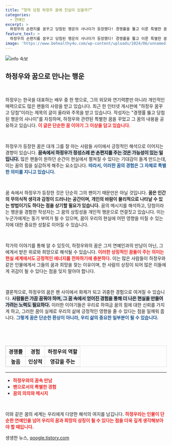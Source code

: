 ```yaml
---
title: “청약 당첨 하정우 꿈에 진실이 있을까?”
categories:
  - 연예인
excerpt: >
  하정우의 손편지를 꿈꾸고 당첨된 행운의 사나이가 등장했다! 경쟁률을 뚫고 이룬 특별한 꿈의 이야기, 자세히 알아보세요!
feature_text: >
  하정우의 손편지를 꿈꾸고 당첨된 행운의 사나이가 등장했다! 경쟁률을 뚫고 이룬 특별한 꿈의 이야기, 자세히 알아보세요!
image: 'https://www.behealthy4u.com/wp-content/uploads/2024/06/unnamed-file.png'
---
```


<p><img src="https://www.behealthy4u.com/wp-content/uploads/2024/06/unnamed-file.png" alt="info 속보" /></p>

<h2 data-ke-size="size26">하정우와 꿈으로 만나는 행운</h2>

<p data-ke-size="size16">&nbsp;</p>

<p>하정우는 한국을 대표하는 배우 중 한 명으로, 그의 외모와 연기력뿐만 아니라 개인적인 매력으로도 많은 팬들의 사랑을 받고 있습니다. 최근 한 인터넷 게시판에 "하정우 꿈꾸고 당첨"이라는 제목의 글이 올라와 주목을 받고 있습니다. 작성자는 "경쟁률 뚫고 당첨된 행운의 사나이"를 자칭하며, 하정우와 관련된 특별한 꿈을 꾸었고 그 꿈의 내용을 공유하고 있습니다. <b><span style="color: #ee2323;">이 글은 단순한 꿈 이야기 그 이상을 담고 있습니다.</span></b></p>

<p data-ke-size="size16">&nbsp;</p>

<p>하정우가 등장한 꿈은 대개 그를 잘 아는 사람들 사이에서 긍정적인 해석으로 이어지는 경향이 있습니다. <b><span style="background-color: #21538527;">꿈속에서 하정우가 정성스레 쓴 손편지를 주는 것은 가능성이 있는 일입니다.</span></b> 많은 팬들이 원하던 순간이 현실에서 펼쳐질 수 있다는 기대감이 들게 만드는데, 이는 꿈의 힘을 실감하게 해주는 요소입니다. <b><span style="color: #1a5490;">따라서, 이러한 꿈의 경험은 그 자체로 특별한 의미를 지니고 있습니다.</span></b></p>

<p data-ke-size="size16">&nbsp;</p>

<p>꿈 속에서 하정우가 등장한 것은 단순히 그의 팬이기 때문만은 아닐 것입니다. <b>꿈은 인간의 무의식적 생각과 감정이 드러나는 공간이며, 개인의 바람이 물리적으로 나타날 수 있는 방법이기도 하다는 점을 상기할 필요가 있습니다.</b> 꿈의 메시지를 해석하고, 당첨이라는 행운을 경험한 작성자는 그 꿈의 상징성을 개인적 행운으로 연결짓고 있습니다. 이는 누군가에게는 동기 부여가 될 수 있으며, 꿈이 우리의 현실에 어떤 영향을 미칠 수 있는지에 대한 중요한 성찰로 이어질 수 있습니다.</p>

<p data-ke-size="size16">&nbsp;</p>

<p>작가의 이야기를 통해 알 수 있듯이, 하정우와의 꿈은 그저 연예인과의 만남이 아닌, 그에게서 받은 위로와 희망으로 해석될 수 있습니다. <b><span style="color: #ee2323;">이러한 상징적인 꿈들이 주는 의미는 현실 세계에서도 긍정적인 에너지를 전파하기에 충분하다.</span></b> 이는 많은 사람들이 하정우와 같은 인물에게서 그들의 꿈과 희망을 찾는 이유이며, 한 사람의 상징이 되어 많은 이들에게 귀감이 될 수 있다는 점을 잊지 말아야 합니다. </p>

<p data-ke-size="size16">&nbsp;</p>

<p>결론적으로, 하정우의 꿈은 팬 사이에서 화제가 되고 귀중한 경험으로 여겨질 수 있습니다. <b><span style="background-color: #21538527;">사람들은 가끔 꿈꿔야 하며, 그 꿈 속에서 얻어진 경험을 통해 더 나은 현실을 만들어가려는 노력도 필요하다.</span></b> 이러한 이야기들은 우리로 하여금 꿈의 힘에 대한 신뢰를 가지게 하고, 그러한 꿈이 실제로 우리의 삶에 긍정적인 영향을 줄 수 있다는 점을 일깨워 줍니다. <b><span style="color: #1a5490;">그렇게 꿈은 단순한 환상이 아니라, 우리 삶의 중요한 일부분이 될 수 있습니다.</span></b> </p>

<p data-ke-size="size16">&nbsp;</p>

<p><br></p>

<table style="width: 100%; border-collapse: collapse; border: 1px solid #ddd;">
    <thead>
        <tr>
            <th style="border: 1px solid #ddd; text-align: center;">경쟁률</th>
            <th style="border: 1px solid #ddd; text-align: center;">경험</th>
            <th style="border: 1px solid #ddd; text-align: center;">하정우의 역할</th>
        </tr>
    </thead>
    <tbody>
        <tr>
            <td style="border: 1px solid #ddd; text-align: center; height: 30px;"><b>높음</b></td>
            <td style="border: 1px solid #ddd; text-align: center; height: 30px;"><b>인상적</b></td>
            <td style="border: 1px solid #ddd; text-align: center; height: 30px;"><b>영감을 주는</b></td>
        </tr>
    </tbody>
</table>

<hr>

<ul>
    <li><b><span style="color: #ee2323;">하정우와의 꿈속 만남</span></b></li>
    <li><b><span style="color: #ee2323;">팬으로서의 특별한 경험</span></b></li>
    <li><b><span style="color: #ee2323;">꿈의 의의와 메시지</span></b></li>
</ul>

<p data-ke-size="size16">&nbsp;</p>

<p>이와 같은 꿈의 세계는 우리에게 다양한 해석의 여지를 남깁니다. <b><span style="color: #ee2323;">하정우라는 인물이 단순한 연예인을 넘어 우리의 꿈과 희망의 상징이 될 수 있다는 점을 더욱 깊게 생각해보아야 할 때입니다.</span></b></p>
생생한 뉴스, <a href="https://qoogle.tistory.com" rel="dofollow">qoogle.tistory.com</a>



